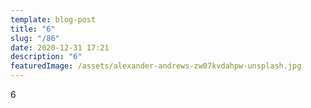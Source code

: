 ```yaml
---
template: blog-post
title: "6"
slug: "/86"
date: 2020-12-31 17:21
description: "6"
featuredImage: /assets/alexander-andrews-zw07kvdahpw-unsplash.jpg
---
```

6